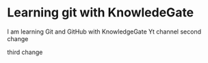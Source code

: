 # Learning git with KnowledeGate

I am learning Git and GitHub with KnowledgeGate Yt channel
second change

third change
